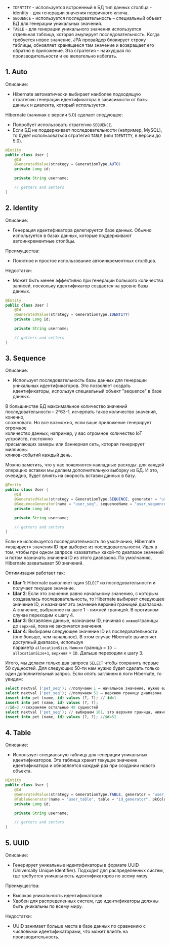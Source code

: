 - `IDENTITY` - используется встроенный в БД тип данных столбца -identity - для генерации значения первичного ключа.
- `SEQUENCE` - используется последовательность – специальный объект БД для генерации уникальных значений.
- `TABLE` - для генерации уникального значения используется отдельная таблица, которая эмулирует последовательность. Когда требуется новое значение, JPA провайдер блокирует строку таблицы, обновляет хранящееся там значение и возвращает его обратно в приложение. Эта стратегия – наихудшая по производительности и ее желательно избегать. 
## 1. Auto

Описание:
- Hibernate автоматически выбирает наиболее подходящую стратегию генерации идентификатора в зависимости от базы данных и диалекта, который используется.

Hibernate (начиная с версии 5.0) сделает следующее:

- Попробует использовать стратегию `SEQUENCE`.
- Если БД не поддерживает последовательности (например, MySQL), то будет использоваться стратегия `TABLE` (или `IDENTITY`, в версии до 5.0).

```java
@Entity
public class User {
    @Id
    @GeneratedValue(strategy = GenerationType.AUTO)
    private Long id;

    private String username;

    // getters and setters
}
```

## 2. Identity

Описание:
- Генерация идентификатора делегируется базе данных. Обычно используется в базах данных, которые поддерживают автоинкрементные столбцы.

Преимущества:
- Понятное и простое использование автоинкрементных столбцов.

Недостатки:
- Может быть менее эффективно при генерации большого количества записей, поскольку идентификатор создается на уровне базы данных.

```java
@Entity
public class User {
    @Id
    @GeneratedValue(strategy = GenerationType.IDENTITY)
    private Long id;

    private String username;

    // getters and setters
}
```

## 3. Sequence

Описание:
- Использует последовательность базы данных для генерации уникальных идентификаторов. Это позволяет создать идентификаторы, используя специальный объект "sequence" в базе данных.

В большинстве БД максимальное количество значений  
последовательности – 2^63-1, исчерпать такое количество значений, конечно,  
сложновато. Но все возможно, если ваше приложение генерирует огромное  
количество данных; например, у вас огромное количество IoT устройств, постоянно  
присылающих замеры или баннерная сеть, которая генерирует миллионы  
кликов-событий каждый день.

Можно заметить, что у нас появляются накладные расходы: для каждой операцию вставки мы делаем дополнительную выборку из БД. И это, очевидно, будет влиять на скорость вставки данных в базу.

```java
@Entity
public class User {
    @Id
    @GeneratedValue(strategy = GenerationType.SEQUENCE, generator = "user_seq")
    @SequenceGenerator(name = "user_seq", sequenceName = "user_sequence", allocationSize = 1)
    private Long id;

    private String username;

    // getters and setters
}
```

Если не используется последовательность по умолчанию, Hibernate «кэширует» значения ID при выборке из последовательности. Идея в том, чтобы при одном запросе «захватить» какой-то диапазон значений и потом назначать значения ID из этого диапазона. По умолчанию, Hibernate захватывает 50 значений.

Оптимизация работает так:

- **Шаг 1**: Hibernate выполняет один `SELECT` из последовательности и получает текущее значение.
- **Шаг 2**: Если это значение равно начальному значению, с которым создавалась последовательность, то Hibernate выбирает следующее значение ID, и назначает это значение верхней границей диапазона. А значение, выбранное на шаге 1 – нижней границей. В противном случае переходим к шагу 4.
- **Шаг 3**: Вставляем данные, назначаем ID, начиная с `нижней`границы до `верхней`, пока не закончатся значения.
- **Шаг 4**: Выбираем следующее значение ID из последовательности (оно больше, чем начальное). В этом случае Hibernate вычисляет доступный диапазон, используя параметр `allocationSize`. `Нижняя` граница = `ID – allocationSize+1`, `верхняя` = `ID`. Дальше переходим к шагу 3.
    
Итого, мы делаем только два запроса `SELECT` чтобы сохранить первые 50 сущностей. Для следующих 50-ти нам нужно будет сделать только один дополнительный запрос. Если опять заглянем в логи Hibernate, то увидим:

```sql
select nextval ('pet_seq'); //получаем 1 – начальное значение, нужно ещё одно
select nextval ('pet_seq'); //получаем 51 – верхнюю границу диапазона
insert into pet (name, id) values (?, ?); // id=1
insert into pet (name, id) values (?, ?);
//id=2 //сохраняем остальные 48 сущностей
select nextval ('pet_seq'); // выбираем 101, это верхняя граница, нижняя равна 101 – 50+1 = 52
insert into pet (name, id) values (?, ?); //id=52
```

## 4. Table

Описание:
- Использует специальную таблицу для генерации уникальных идентификаторов. Эта таблица хранит текущее значение идентификатора и обновляется каждый раз при создании нового объекта.

```java
@Entity
public class User {
    @Id
    @GeneratedValue(strategy = GenerationType.TABLE, generator = "user_table")
    @TableGenerator(name = "user_table", table = "id_generator", pkColumnName = "gen_name", valueColumnName = "gen_value", pkColumnValue = "user_id", allocationSize = 1)
    private Long id;

    private String username;

    // getters and setters
}
```

## 5. UUID

Описание:
- Генерирует уникальные идентификаторы в формате UUID (Universally Unique Identifier). Подходит для распределенных систем, где требуется уникальность идентификаторов по всему миру.

Преимущества:
- Высокая уникальность идентификаторов.
- Удобен для распределенных систем, где идентификаторы должны быть уникальны по всему миру.

Недостатки:
- UUID занимает больше места в базе данных по сравнению с числовыми идентификаторами, что может влиять на производительность.



